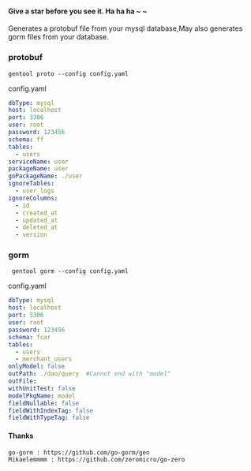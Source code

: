 #### Give a star before you see it. Ha ha ha ~ ~

Generates a protobuf file from your mysql database,May also generates gorm files from your database.

### protobuf
 
 ```
 gentool proto --config config.yaml  

 ```

 config.yaml

```yaml
dbType: mysql   
host: localhost 
port: 3306
user: root
password: 123456
schema: ff
tables: 
  - users
serviceName: user
packageName: user
goPackageName: ./user
ignoreTables:  
  - user_logs
ignoreColumns: 
  - id
  - created_at
  - updated_at
  - deleted_at
  - version

```

### gorm 

```
 gentool gorm --config config.yaml 
```

config.yaml

```yaml
dbType: mysql
host: localhost
port: 3306
user: root
password: 123456
schema: fcar
tables: 
  - users
  - merchant_users
onlyModel: false
outPath: ./dao/query  #Cannot end with "model"
outFile:
withUnitTest: false
modelPkgName: model
fieldNullable: false
fieldWithIndexTag: false
fieldWithTypeTag: false

```

#### Thanks 
    go-gorm : https://github.com/go-gorm/gen
    Mikaelemmmm : https://github.com/zeromicro/go-zero
